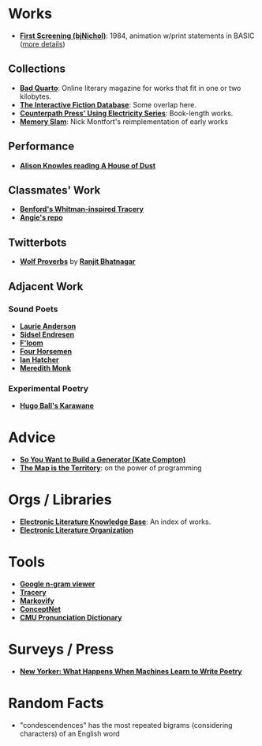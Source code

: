 # Works
* [**First Screening (bjNichol)**](https://www.youtube.com/watch?v=rEdUSQ7WCSM): 1984, animation w/print statements in BASIC ([more details](http://vispo.com/bp/introduction.htm))

## Collections
* [**Bad Quarto**](https://taper.badquar.to/): Online literary magazine for works that fit in one or two kilobytes.
* [**The Interactive Fiction Database**](https://ifdb.tads.org/): Some overlap here.
* [**Counterpath Press' Using Electricity Series**](http://counterpathpress.org/using-electricity): Book-length works.
* [**Memory Slam**](https://nickm.com/memslam/): Nick Montfort's reimplementation of early works

## Performance
* [**Alison Knowles reading A House of Dust**](https://www.youtube.com/watch?v=-68Z708lFsY)

## Classmates' Work
* [**Benford's Whitman-inspired Tracery**](https://gist.github.com/benfordslaw/d0240b119dece0ff6610c363ad5aae73)
* [**Angie's repo**](https://github.com/monacuca/CWML_Workshop_stuff)

## Twitterbots
* [**Wolf Proverbs**](https://twitter.com/wolfproverbs) by [**Ranjit Bhatnagar**](https://twitter.com/ranjit)

## Adjacent Work

### Sound Poets
* [**Laurie Anderson**](https://laurieanderson.com/)
* [**Sidsel Endresen**](https://www.ecmrecords.com/artists/1435046303/sidsel-endresen)
* [**F'loom**](https://soundcloud.com/floom-2)
* [**Four Horsemen**](https://writing.upenn.edu/pennsound/x/4-Horsemen.php)
* [**Ian Hatcher**](https://ianhatcher.net/)
* [**Meredith Monk**](https://www.meredithmonk.org/)

### Experimental Poetry
* [**Hugo Ball's Karawane**](https://www.aklein.vsfd.hoodmuseum.dartmouth.edu/karawane)

# Advice

* [**So You Want to Build a Generator (Kate Compton)**](https://galaxykate0.tumblr.com/post/139774965871/so-you-want-to-build-a-generator)
* [**The Map is the Territory**](https://solarpunk.cool/zines/map-is-the-territory/): on the power of programming

# Orgs / Libraries
* [**Electronic Literature Knowledge Base**](https://elmcip.net/): An index of works.
* [**Electronic Literature Organization**](https://eliterature.org/)

# Tools
* [**Google n-gram viewer**](https://books.google.com/ngrams)
* [**Tracery**](https://tracery.io/)
* [**Markovify**](https://github.com/jsvine/markovify)
* [**ConceptNet**](http://conceptnet.io/)
* [**CMU Pronunciation Dictionary**](http://www.speech.cs.cmu.edu/cgi-bin/cmudict)

# Surveys / Press
* [**New Yorker: What Happens When Machines Learn to Write Poetry**](https://www.newyorker.com/culture/annals-of-inquiry/the-mechanical-muse)

# Random Facts
* "condescendences" has the most repeated bigrams (considering characters) of an English word
